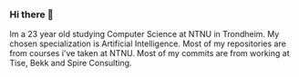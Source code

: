 ### Hi there 👋 
Im a 23 year old studying Computer Science at NTNU in Trondheim. My chosen specialization is Artificial Intelligence. Most of my repositories are from courses i've taken at NTNU. Most of my commits are from working at Tise, Bekk and Spire Consulting.

<!--
**Augustab/Augustab** is a ✨ _special_ ✨ repository because its `README.md` (this file) appears on your GitHub profile.

Here are some ideas to get you started:

- 🔭 I’m currently working on ...
- 🌱 I’m currently learning ...
- 👯 I’m looking to collaborate on ...
- 🤔 I’m looking for help with ...
- 💬 Ask me about ...
- 📫 How to reach me: ...
- 😄 Pronouns: ...
- ⚡ Fun fact: ...
-->
